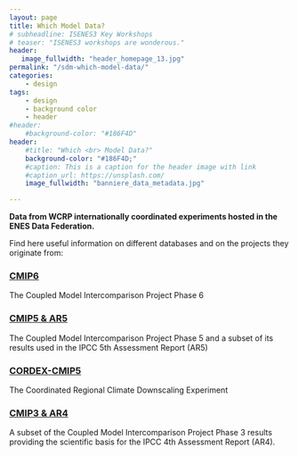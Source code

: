 ```yaml
---
layout: page
title: Which Model Data?
# subheadline: ISENES3 Key Workshops
# teaser: "ISENES3 workshops are wonderous."
header:
   image_fullwidth: "header_homepage_13.jpg"
permalink: "/sdm-which-model-data/"
categories:
    - design
tags:
    - design
    - background color
    - header
#header:
    #background-color: "#186F4D"
header:
    #title: "Which <br> Model Data?"
    background-color: "#186F4D;"
    #caption: This is a caption for the header image with link
    #caption_url: https://unsplash.com/
    image_fullwidth: "banniere_data_metadata.jpg"

---
```


**Data from WCRP internationally coordinated experiments hosted in the ENES Data Federation.**

Find here useful information on different databases and on the projects they originate from:

### [CMIP6](https://is-enes3.github.io/IS-ENES-Website/sdm-which-model-data-detailed#cmip6-detailed)
The Coupled Model Intercomparison Project Phase 6

### [CMIP5 & AR5](https://is-enes3.github.io/IS-ENES-Website/sdm-which-model-data-detailed#cmip5-detailed)
The Coupled Model Intercomparison Project Phase 5 and a subset of its results used in the IPCC 5th Assessment Report (AR5)

### [CORDEX-CMIP5](https://is-enes3.github.io/IS-ENES-Website/sdm-which-model-data-detailed#cordex-detailed)
The Coordinated Regional Climate Downscaling Experiment

### [CMIP3 & AR4](https://is-enes3.github.io/IS-ENES-Website/sdm-which-model-data-detailed#cmip3-detailed)
A subset of the Coupled Model Intercomparison Project Phase 3 results providing the scientific basis for the IPCC 4th Assessment Report (AR4).

